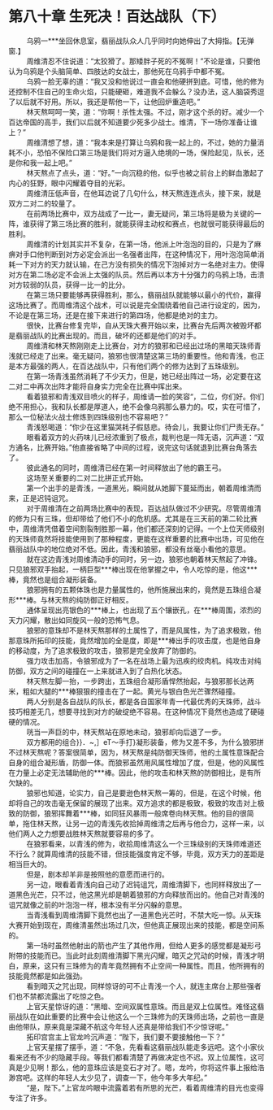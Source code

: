 <h1>第八十章 生死决！百达战队（下）</h1>
<div id="content">&nbsp&nbsp&nbsp&nbsp&nbsp&nbsp&nbsp&nbsp
 乌鸦一***坐回休息室，翡丽战队众人几乎同时向她伸出了大拇指。【无弹窗.】
 <br/>&nbsp&nbsp&nbsp&nbsp&nbsp&nbsp&nbsp&nbsp
 周维清忍不住说道：“太狡猾了。那矮胖子死的不冤啊！”不论是谁，只要他认为乌鸦是个头脑简单、四肢达的女战士，那他死在乌鸦手中都不冤。
 <br/>&nbsp&nbsp&nbsp&nbsp&nbsp&nbsp&nbsp&nbsp
 乌鸦一脸无辜的道：“我又没和他说过一直会和他硬拼到底。可惜，他的修为还控制不住自己的生命火焰，只能硬砸，难道我不会躲么？没办法，这人脑袋秀逗了以后就不好用。所以，我还是帮他一下，让他回炉重造吧。”
 <br/>&nbsp&nbsp&nbsp&nbsp&nbsp&nbsp&nbsp&nbsp
 林天熬呵呵一笑，道：“你啊！杀性太强。不过，刚才这个杀的好。减少一个百达帝国的高手，我们以后就不知道要少死多少战士。维清，下一场你准备让谁上？”
 <br/>&nbsp&nbsp&nbsp&nbsp&nbsp&nbsp&nbsp&nbsp
 周维清想了想，道：“我本来是打算让乌鸦和我一起上的，不过，她的力量消耗不小，恐怕不保险口第三场是我们将对方逼入绝境的一场，保险起见，队长，还是你和我一起上吧。”
 <br/>&nbsp&nbsp&nbsp&nbsp&nbsp&nbsp&nbsp&nbsp
 林天熬点了点头，道：“好。”一向沉稳的他，似乎也被之前台上的鲜血激起了内心的狂野，眼中闪耀着夺目的光彩。
 <br/>&nbsp&nbsp&nbsp&nbsp&nbsp&nbsp&nbsp&nbsp
 周维清压低声音，在他耳边说了几句什么，林天熬连连点头，接下来，就是双方二对二的较量了。
 <br/>&nbsp&nbsp&nbsp&nbsp&nbsp&nbsp&nbsp&nbsp
 在前两场比赛中，双方战成了一比一，妻无疑问，第三场将是极为关键的一阵，谁获得了第三场比赛的胜利，就能获得主动权和赛点，也就很可能获得最后的胜利。
 <br/>&nbsp&nbsp&nbsp&nbsp&nbsp&nbsp&nbsp&nbsp
 周维清的计划其实并不复杂，在第一场，他派上叶泡泡的目的，只是为了麻痹对手口他判断到对方必定会派出一名强者出阵，在这种情况下，用叶泡泡简单消耗一下对方的天力就认输，在己方没有损失的情况下泡掉对方一名绝对主力。使得对方在第二场必定不会派上太强的队员。然后再以本方十分强力的乌鸦上场，击溃对方较弱的队员，获得一比一的比分。
 <br/>&nbsp&nbsp&nbsp&nbsp&nbsp&nbsp&nbsp&nbsp
 在第三场只要能够再获得胜利，那么，翡丽战队就能够以最小的代价，赢得这场比赛了。而周维清这个战术，可以说是完全围绕着他自己进行设定的，因为，不论是在第三场，还是在接下来进行的第四场，他都是绝对的主力。
 <br/>&nbsp&nbsp&nbsp&nbsp&nbsp&nbsp&nbsp&nbsp
 很快，比赛台修复完毕，自从天珠大赛开始以来，比赛台先后两次被毁坏都是翡丽战队的比赛出现的。而且，破坏的还都是他们的对手。
 <br/>&nbsp&nbsp&nbsp&nbsp&nbsp&nbsp&nbsp&nbsp
 周维清和林天熬刚刚走上比赛台，对方的狼邪和已经出过场的黑暗天珠师青浅就已经走了出来。毫无疑问，狼邪也很清楚这第三场的重要性。他和青浅，也正是本方最强的两人，在百达战队中，只有他们两个的修为达到了五珠级别。
 <br/>&nbsp&nbsp&nbsp&nbsp&nbsp&nbsp&nbsp&nbsp
 在第一场青浅虽然消耗了不少天力，但是，她已经出阵过一场，必定要在这二对二中再次出阵才能将自身实力完全在比赛中挥出来。
 <br/>&nbsp&nbsp&nbsp&nbsp&nbsp&nbsp&nbsp&nbsp
 看着狼邪和青浅双目喷火的样子，周维请一脸的笑容“，二位，你们好。你们绝不用担心，我和队长都是厚道人，绝不会像乌鸦那么暴力的。哎，实在可惜了，那么一位秘法火战士修炼到四珠级别也不容易吧？”
 <br/>&nbsp&nbsp&nbsp&nbsp&nbsp&nbsp&nbsp&nbsp
 青浅怒喝道：“你少在这里猫哭耗子假慈悲。待会儿，我要让你们尸责无存。”
 <br/>&nbsp&nbsp&nbsp&nbsp&nbsp&nbsp&nbsp&nbsp
 眼看着双方的火药味儿已经浓重到了极点，裁判也是一阵无语，沉声道：“双方通名，比赛开始。”他直接省略了中间的过程，说完这句话就退到比赛台角落去了。
 <br/>&nbsp&nbsp&nbsp&nbsp&nbsp&nbsp&nbsp&nbsp
 彼此通名的同时，周维清已经在第一时间释放出了他的霸王弓。
 <br/>&nbsp&nbsp&nbsp&nbsp&nbsp&nbsp&nbsp&nbsp
 这场至关重要的二对二比拼正式开始。
 <br/>&nbsp&nbsp&nbsp&nbsp&nbsp&nbsp&nbsp&nbsp
 第一个出手的是青浅，一道黑光，瞬间就从她脚下蔓延而出，朝着周维清而来，正是迟钝诅咒。
 <br/>&nbsp&nbsp&nbsp&nbsp&nbsp&nbsp&nbsp&nbsp
 对于周维清在之前两场比赛中的表现，百达战队做过不少研究。尽管周维清的修为只有三珠，但却带给了他们不小的危机感。尤其是在三天前的第二轮比赛中，周维清凭借着空间割裂制胜那一幕，他们都还深刻的记得。一个上位天师级别的天珠师竟然将技能使用到了那种程度，更能在这样重要的比赛中出场，可见他在翡丽战队中的地位绝对不低。因此，青浅和狼邪，都没有丝毫小看他的意思。
 <br/>&nbsp&nbsp&nbsp&nbsp&nbsp&nbsp&nbsp&nbsp
 就在这边青浅对周维清动手的同时，另一边，狼邪也朝着林天熬起了冲锋。只见狼邪双手抬起，一柄巨型***棒出现在他掌握之中，令人吃惊的是，他这***棒，竟然也是组合凝形装备。
 <br/>&nbsp&nbsp&nbsp&nbsp&nbsp&nbsp&nbsp&nbsp
 狼邪拥有的五颗体珠也是力量属性的，他所施展出来的，竟然是五珠组合凝形***棒。与林天熬的纯防御正好相反。
 <br/>&nbsp&nbsp&nbsp&nbsp&nbsp&nbsp&nbsp&nbsp
 通体呈现出亮银色的***棒上，也出现了五个镶嵌孔，在***棒周围，浓烈的天力闪耀，散出如同旋风一般的恐怖气息。
 <br/>&nbsp&nbsp&nbsp&nbsp&nbsp&nbsp&nbsp&nbsp
 狼邪的意珠却不是林天熬那样的土属性了，而是风属性，为了追求极致，他那意珠所拓印的技能，竟然增加的全是度，即是***棒出手的攻击度，也是他自身的移动度，为了追求极致的攻击，狼邪是完全放弃了防御的。
 <br/>&nbsp&nbsp&nbsp&nbsp&nbsp&nbsp&nbsp&nbsp
 强力攻击加高，令狼邪成为了一名在战场上最为迅疾的绞肉机。纯攻击对纯防御，双方之间的碰撞在一上来就进入到了白热化状态。
 <br/>&nbsp&nbsp&nbsp&nbsp&nbsp&nbsp&nbsp&nbsp
 林天熬左脚一抬，一步跨出，五珠组合凝形盾悍然抬起，与狼邪那长达两米，粗如大腿的***棒狠狠的撞击在了一起。黄光与银白色光芒骤然碰撞。
 <br/>&nbsp&nbsp&nbsp&nbsp&nbsp&nbsp&nbsp&nbsp
 两人分别是各自战队的队长，都是各自国家年青一代最优秀的天珠师，战斗技巧相差无几，想要寻找到对方的破绽绝不容易。在这种情况下竟然也造成了硬碰硬的情况。
 <br/>&nbsp&nbsp&nbsp&nbsp&nbsp&nbsp&nbsp&nbsp
 咣当一声巨的中，林天熬站在原地未动，狼邪却向后退了一步。
 <br/>&nbsp&nbsp&nbsp&nbsp&nbsp&nbsp&nbsp&nbsp
 双方都用的组合}}．~,］eT～手打}凝形装备，修为又差不多，为什么狼邪拼不过林天熬呢？答案很简单，因为，林天熬是纯防御天珠师，他的土属性意珠配合自身的组合凝形盾，防御一体。而狼邪虽然用风属性增加了度，但是，他的风属性在力量上必定无法辅助他的***棒。因此，他的攻击和林天熬的防御相比，是有所欠缺的。
 <br/>&nbsp&nbsp&nbsp&nbsp&nbsp&nbsp&nbsp&nbsp
 狼邪也知道，论实力，自己是要逊色林天熬一筹的，但是，在这个时候，他却将自己的攻击毫无保留的展现了出来。双方追求的都是极致，极致的攻击对上极致的防御，狼邪挥舞着***棒，如同狂风暴雨一般席卷向林天熬。他的目的很简单，拖住林天熬，让另一边的青浅先收拾掉周维清之后再与他合力，这样一来，以他们两人之力想要战胜林天熬就要容易的多了。
 <br/>&nbsp&nbsp&nbsp&nbsp&nbsp&nbsp&nbsp&nbsp
 在狼邪看来，以青浅的修为，收拾周维清这么一个三珠级别的天珠师难道还不行么？就算周维清的技能不错，但技能强度肯定不够，毕竟，双方天力的差距是相当巨大的。
 <br/>&nbsp&nbsp&nbsp&nbsp&nbsp&nbsp&nbsp&nbsp
 但是，剧本却羊非是按照他的意愿而进行的。
 <br/>&nbsp&nbsp&nbsp&nbsp&nbsp&nbsp&nbsp&nbsp
 另一边，眼看着青浅向自己动了迟钝诅咒，周维清脚下，也同样释放出了一道黑色光芒，只不过，他这黑光却是朝着狼邪的方向释放而出的。他自己对青浅的诅咒就像之前的叶泡泡一样，根本没有半分闪躲的意思。
 <br/>&nbsp&nbsp&nbsp&nbsp&nbsp&nbsp&nbsp&nbsp
 当青浅看到周维清脚下竟然也出了一道黑色光芒时，不禁大吃一惊。从天珠大赛开始到现在，周维清虽然出场过几次，但他真正展现出来的技能，都是空间系的。
 <br/>&nbsp&nbsp&nbsp&nbsp&nbsp&nbsp&nbsp&nbsp
 第一场时虽然他射出的箭也产生了其他作用，但给人更多的感觉都是凝形弓附带的技能而已。当此时此刻周维清脚下黑光闪耀，暗灭之咒动的时候，青浅才明白，原来，这只有三珠修为的青年竟然拥有不止空间一种属性。而且，他所拥有的技能竟然都是如此强劲。
 <br/>&nbsp&nbsp&nbsp&nbsp&nbsp&nbsp&nbsp&nbsp
 看到暗灭之咒出现，同样惊讶的可不止青浅一个人，就连主席台上那些强者们也不禁都流露出了吃惊之色。
 <br/>&nbsp&nbsp&nbsp&nbsp&nbsp&nbsp&nbsp&nbsp
 上官天星惊讶的道：“黑暗、空间双属性意珠。而且是双上位属性。难怪这翡丽战队在如此重要的比赛中会让他这么一个三珠修为的天珠师出场，之前也一直是由他带队，原来竟是深藏不航这今年轻人还真是带给我们不少惊讶呢。”
 <br/>&nbsp&nbsp&nbsp&nbsp&nbsp&nbsp&nbsp&nbsp
 拓印宫宫主上官龙吟沉声道：“陛下，我们要不要接触他一下？”
 <br/>&nbsp&nbsp&nbsp&nbsp&nbsp&nbsp&nbsp&nbsp
 上官天星摆了摆手，道：“不急，先看看这翡丽战队能走多远吧。这个小家伙看来还有不少的隐藏手段。等我们都看清楚了再做决定也不迟。双上位属性，这可真是少见啊！那么，他的意珠应该是变石才对了。嗯，龙吟，你将这件事上报给浩渺宫吧。这样的年轻人太少见了，调查一下，他今年多大年纪。”
 <br/>&nbsp&nbsp&nbsp&nbsp&nbsp&nbsp&nbsp&nbsp
 “是，陛下。”上官龙吟眼中流露着若有所思的光芒，看着周维清的目光也变得专注了许多。
 <br/>&nbsp&nbsp&nbsp&nbsp&nbsp&nbsp&nbsp&nbsp
 <br/>&nbsp&nbsp&nbsp&nbsp&nbsp&nbsp&nbsp&nbsp
</div>
